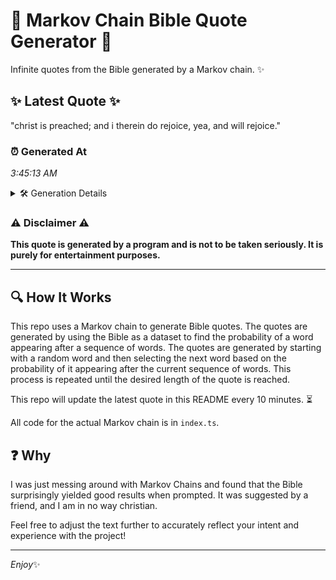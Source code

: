 # 📖 Markov Chain Bible Quote Generator 📖

Infinite quotes from the Bible generated by a Markov chain. ✨

## ✨ Latest Quote ✨
"christ is preached; and i therein do rejoice, yea, and will rejoice."

### ⏰ Generated At
*3:45:13 AM*

<details>
    <summary>🛠️ Generation Details</summary>
    <p>
        <strong>🌱 Seed:</strong> christ<br>
        <strong>🔄 Iterations:</strong> 11<br>
        <strong>📜 Context History:</strong><br>[ christ ]: is<br>[ christ, is ]: preached;<br>[ christ, is, preached; ]: and<br>[ christ, is, preached;, and ]: i<br>[ christ, is, preached;, and, i ]: therein<br>[ christ, is, preached;, and, i, therein ]: do<br>[ is, preached;, and, i, therein, do ]: rejoice,<br>[ preached;, and, i, therein, do, rejoice, ]: yea,<br>[ and, i, therein, do, rejoice,, yea, ]: and<br>[ i, therein, do, rejoice,, yea,, and ]: will<br>[ therein, do, rejoice,, yea,, and, will ]: rejoice.<br>
    </p>
</details>

### ⚠️ Disclaimer ⚠️
**This quote is generated by a program and is not to be taken seriously. It is purely for entertainment purposes.**

---

## 🔍 How It Works

This repo uses a Markov chain to generate Bible quotes. The quotes are generated by using the Bible as a dataset to find the probability of a word appearing after a sequence of words. The quotes are generated by starting with a random word and then selecting the next word based on the probability of it appearing after the current sequence of words. This process is repeated until the desired length of the quote is reached.

This repo will update the latest quote in this README every 10 minutes. ⏳

All code for the actual Markov chain is in `index.ts`.

## ❓ Why

I was just messing around with Markov Chains and found that the Bible surprisingly yielded good results when prompted. 
It was suggested by a friend, and I am in no way christian.

Feel free to adjust the text further to accurately reflect your intent and experience with the project!

---

*Enjoy*✨
